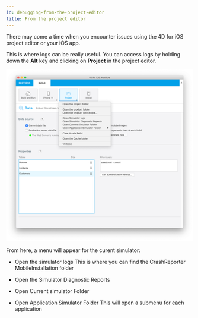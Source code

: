 ```yaml
---
id: debugging-from-the-project-editor
title: From the project editor
---
```


There may come a time when you encounter issues using the 4D for iOS project editor or your iOS app. 

This is where logs can be really useful. You can access logs by holding down the **Alt** key and clicking on **Project** in the project editor.

![Debugging](assets/en/debugging/debug-from-4D-for-iOS.png)

From here, a menu will appear for the curent simulator:


* Open the simulator logs
This is where you can find the CrashReporter
MobileInstallation folder

* Open the Simulator Diagnostic Reports


* Open Current simulator Folder

* Open Application Simulator Folder
This will open a submenu for each application
